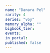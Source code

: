 ```yaml
---
name: "Danara Pel"
rarity: 4
series: "voy"
memory_alpha: ""
bigbook_tier:
events:
in_portal:
published: false
---
```

